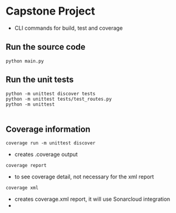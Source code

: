 # Capstone Project
- CLI commands for build, test and coverage

## Run the source code
```python main.py``` 

## Run the unit tests
```python -m unittest discover tests ```<br>
```python -m unittest tests/test_routes.py```<br>
```python -m unittest```</br></br>

## Coverage information
```coverage run -m unittest discover``` <br>
- creates .coverage output <br>

```coverage report``` <br>
- to see coverage detail, not necessary for the xml report <br>

```coverage xml``` 
- creates coverage.xml report, it will use Sonarcloud integration <br>
- 